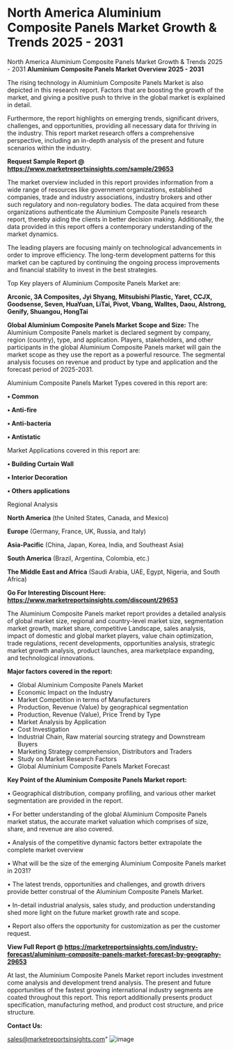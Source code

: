 # North America Aluminium Composite Panels Market Growth & Trends 2025 - 2031
North America Aluminium Composite Panels Market Growth & Trends 2025 - 2031
<Strong> Aluminium Composite Panels Market Overview 2025 - 2031</strong>

The rising technology in Aluminium Composite Panels Market is also depicted in this research report. Factors that are boosting the growth of the market, and giving a positive push to thrive in the global market is explained in detail.

Furthermore, the report highlights on emerging trends, significant drivers, challenges, and opportunities, providing all necessary data for thriving in the industry. This report market research offers a comprehensive perspective, including an in-depth analysis of the present and future scenarios within the industry.

<strong>Request Sample Report @ <a href=https://www.marketreportsinsights.com/sample/29653>https://www.marketreportsinsights.com/sample/29653</a></strong>

The market overview included in this report provides information from a wide range of resources like government organizations, established companies, trade and industry associations, industry brokers and other such regulatory and non-regulatory bodies. The data acquired from these organizations authenticate the Aluminium Composite Panels research report, thereby aiding the clients in better decision making. Additionally, the data provided in this report offers a contemporary understanding of the market dynamics.

The leading players are focusing mainly on technological advancements in order to improve efficiency. The long-term development patterns for this market can be captured by continuing the ongoing process improvements and financial stability to invest in the best strategies.

Top Key players of Aluminium Composite Panels Market are:

<strong>Arconic, 3A Composites, Jyi Shyang, Mitsubishi Plastic, Yaret, CCJX, Goodsense, Seven, HuaYuan, LiTai, Pivot, Vbang, Walltes, Daou, Alstrong, Genify, Shuangou, HongTai</strong>

<strong><b>Global Aluminium Composite Panels Market Scope and Size:</b></strong>
The Aluminium Composite Panels market is declared segment by company, region (country), type, and application. Players, stakeholders, and other participants in the global Aluminium Composite Panels market will gain the market scope as they use the report as a powerful resource. The segmental analysis focuses on revenue and product by type and application and the forecast period of 2025-2031.

Aluminium Composite Panels Market Types covered in this report are:

<strong>• Common

• Anti-fire

• Anti-bacteria

• Antistatic</strong>

Market Applications covered in this report are:

<strong>• Building Curtain Wall

• Interior Decoration

• Others applications</strong> 

Regional Analysis

<strong>North America</strong> (the United States, Canada, and Mexico)

<strong>Europe</strong> (Germany, France, UK, Russia, and Italy)

<strong>Asia-Pacific</strong> (China, Japan, Korea, India, and Southeast Asia)

<strong>South America</strong> (Brazil, Argentina, Colombia, etc.)

<strong>The Middle East and Africa</strong> (Saudi Arabia, UAE, Egypt, Nigeria, and South Africa)

<strong>Go For Interesting Discount Here: <a href=https://www.marketreportsinsights.com/discount/29653>https://www.marketreportsinsights.com/discount/29653</a></strong>

The Aluminium Composite Panels market report provides a detailed analysis of global market size, regional and country-level market size, segmentation market growth, market share, competitive Landscape, sales analysis, impact of domestic and global market players, value chain optimization, trade regulations, recent developments, opportunities analysis, strategic market growth analysis, product launches, area marketplace expanding, and technological innovations.

<strong><b>Major factors covered in the report:</b></strong>
<ul>
  <li>Global Aluminium Composite Panels Market </li>
  <li>Economic Impact on the Industry</li>
  <li>Market Competition in terms of Manufacturers</li>
  <li>Production, Revenue (Value) by geographical segmentation</li>
  <li>Production, Revenue (Value), Price Trend by Type</li>
  <li>Market Analysis by Application</li>
  <li>Cost Investigation</li>
  <li>Industrial Chain, Raw material sourcing strategy and Downstream Buyers</li>
  <li>Marketing Strategy comprehension, Distributors and Traders</li>
  <li>Study on Market Research Factors</li>
  <li>Global Aluminium Composite Panels Market Forecast</li>
</ul>

<strong><b>Key Point of the Aluminium Composite Panels Market report:</b></strong>

• Geographical distribution, company profiling, and various other market segmentation are provided in the report.

• For better understanding of the global Aluminium Composite Panels market status, the accurate market valuation which comprises of size, share, and revenue are also covered.

• Analysis of the competitive dynamic factors better extrapolate the complete market overview

• What will be the size of the emerging Aluminium Composite Panels market in 2031?

• The latest trends, opportunities and challenges, and growth drivers provide better construal of the Aluminium Composite Panels Market.

• In-detail industrial analysis, sales study, and production understanding shed more light on the future market growth rate and scope.

• Report also offers the opportunity for customization as per the customer request.

<strong><b>View Full Report @ <a href=https://marketreportsinsights.com/industry-forecast/aluminium-composite-panels-market-forecast-by-geography-29653>https://marketreportsinsights.com/industry-forecast/aluminium-composite-panels-market-forecast-by-geography-29653</a></b></strong>


At last, the Aluminium Composite Panels Market report includes investment come analysis and development trend analysis. The present and future opportunities of the fastest growing international industry segments are coated throughout this report. This report additionally presents product specification, manufacturing method, and product cost structure, and price structure.

<strong>Contact Us:</strong>

sales@marketreportsinsights.com"
![image](https://github.com/user-attachments/assets/c53c8d26-1ba9-4f68-93e8-79806d8625e3)

